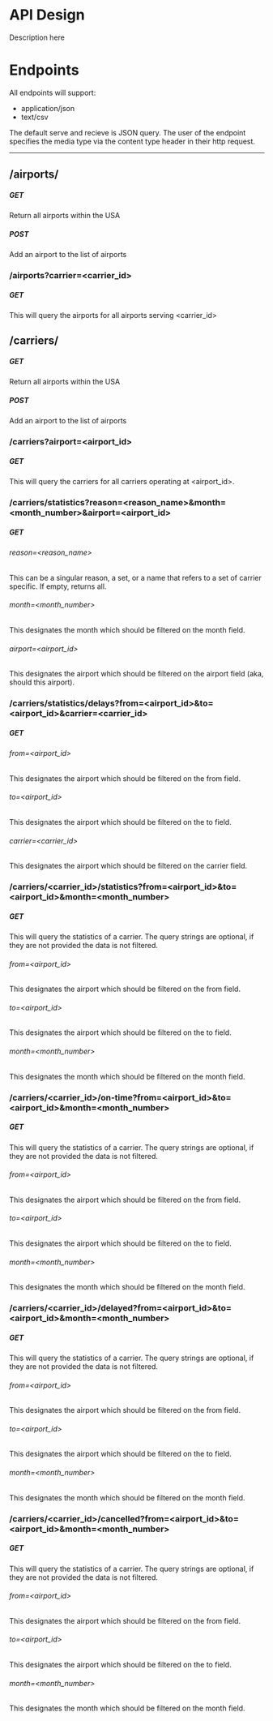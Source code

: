 # API Design
Description here

# Endpoints
All endpoints will support:
- application/json
- text/csv

The default serve and recieve is JSON query. The user of the endpoint specifies the media type via the content type header in their http request.

---
## /airports/
##### GET
Return all airports within the USA


##### POST
Add an airport to the list of airports

### /airports?carrier=<carrier_id>
##### GET
This will query the airports for all airports serving <carrier_id>

## /carriers/
##### GET
Return all airports within the USA


##### POST
Add an airport to the list of airports


### /carriers?airport=<airport_id>
##### GET
This will query the carriers for all carriers operating at <airport_id>.

### /carriers/statistics?reason=<reason_name>&month=<month_number>&airport=<airport_id>
##### GET
###### reason=<reason_name>
This can be a singular reason, a set, or a name that refers to a set of carrier specific. If empty, returns all.
###### month=<month_number>
This designates the month which should be filtered on the month field.
###### airport=<airport_id>
This designates the airport which should be filtered on the airport field (aka, should this airport).

### /carriers/statistics/delays?from=<airport_id>&to=<airport_id>&carrier=<carrier_id>
##### GET
###### from=<airport_id>
This designates the airport which should be filtered on the from field.
###### to=<airport_id>
This designates the airport which should be filtered on the to field.
###### carrier=<carrier_id>
This designates the airport which should be filtered on the carrier field.

### /carriers/<carrier_id>/statistics?from=<airport_id>&to=<airport_id>&month=<month_number>
##### GET
This will query the statistics of a carrier. The query strings are optional, if they are not provided the data is not filtered.
###### from=<airport_id>
This designates the airport which should be filtered on the from field.
###### to=<airport_id>
This designates the airport which should be filtered on the to field.
###### month=<month_number>
This designates the month which should be filtered on the month field.

### /carriers/<carrier_id>/on-time?from=<airport_id>&to=<airport_id>&month=<month_number>
##### GET
This will query the statistics of a carrier. The query strings are optional, if they are not provided the data is not filtered.
###### from=<airport_id>
This designates the airport which should be filtered on the from field.
###### to=<airport_id>
This designates the airport which should be filtered on the to field.
###### month=<month_number>
This designates the month which should be filtered on the month field.

### /carriers/<carrier_id>/delayed?from=<airport_id>&to=<airport_id>&month=<month_number>
##### GET
This will query the statistics of a carrier. The query strings are optional, if they are not provided the data is not filtered.
###### from=<airport_id>
This designates the airport which should be filtered on the from field.
###### to=<airport_id>
This designates the airport which should be filtered on the to field.
###### month=<month_number>
This designates the month which should be filtered on the month field.

### /carriers/<carrier_id>/cancelled?from=<airport_id>&to=<airport_id>&month=<month_number>
##### GET
This will query the statistics of a carrier. The query strings are optional, if they are not provided the data is not filtered.
###### from=<airport_id>
This designates the airport which should be filtered on the from field.
###### to=<airport_id>
This designates the airport which should be filtered on the to field.
###### month=<month_number>
This designates the month which should be filtered on the month field.

